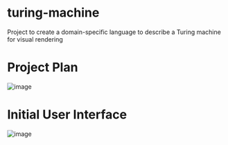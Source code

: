 # turing-machine
Project to create a domain-specific language to describe a Turing machine for visual rendering

# Project Plan
![image](https://user-images.githubusercontent.com/366335/120553667-aa337b00-c3f0-11eb-847d-2d51b959314b.png)

# Initial User Interface
![image](https://user-images.githubusercontent.com/366335/120552021-9dae2300-c3ee-11eb-820b-73199dbebaba.png)

